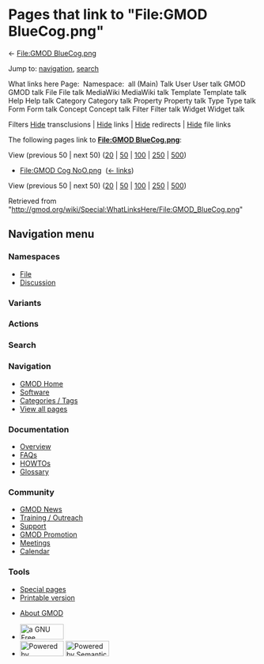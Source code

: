 <div id="mw-page-base" class="noprint">

</div>

<div id="mw-head-base" class="noprint">

</div>

<div id="content" class="mw-body" role="main">

<span id="top"></span>

<div id="mw-js-message" style="display:none;">

</div>



# <span dir="auto">Pages that link to "File:GMOD BlueCog.png"</span>

<div id="bodyContent">

<div id="contentSub">

← [File:GMOD
BlueCog.png](/wiki/File:GMOD_BlueCog.png "File:GMOD BlueCog.png")

</div>

<div id="jump-to-nav" class="mw-jump">

Jump to: [navigation](#mw-navigation), [search](#p-search)

</div>

<div id="mw-content-text">

What links here Page:  Namespace:  all (Main) Talk User User talk GMOD
GMOD talk File File talk MediaWiki MediaWiki talk Template Template talk
Help Help talk Category Category talk Property Property talk Type Type
talk Form Form talk Concept Concept talk Filter Filter talk Widget
Widget talk

Filters
[Hide](/mediawiki/index.php?title=Special:WhatLinksHere/File:GMOD_BlueCog.png&hidetrans=1 "Special:WhatLinksHere/File:GMOD BlueCog.png")
transclusions \|
[Hide](/mediawiki/index.php?title=Special:WhatLinksHere/File:GMOD_BlueCog.png&hidelinks=1 "Special:WhatLinksHere/File:GMOD BlueCog.png")
links \|
[Hide](/mediawiki/index.php?title=Special:WhatLinksHere/File:GMOD_BlueCog.png&hideredirs=1 "Special:WhatLinksHere/File:GMOD BlueCog.png")
redirects \|
[Hide](/mediawiki/index.php?title=Special:WhatLinksHere/File:GMOD_BlueCog.png&hideimages=1 "Special:WhatLinksHere/File:GMOD BlueCog.png")
file links

The following pages link to **[File:GMOD
BlueCog.png](/wiki/File:GMOD_BlueCog.png "File:GMOD BlueCog.png")**:

View (previous 50 \| next 50)
([20](/mediawiki/index.php?title=Special:WhatLinksHere/File:GMOD_BlueCog.png&limit=20 "Special:WhatLinksHere/File:GMOD BlueCog.png")
\|
[50](/mediawiki/index.php?title=Special:WhatLinksHere/File:GMOD_BlueCog.png&limit=50 "Special:WhatLinksHere/File:GMOD BlueCog.png")
\|
[100](/mediawiki/index.php?title=Special:WhatLinksHere/File:GMOD_BlueCog.png&limit=100 "Special:WhatLinksHere/File:GMOD BlueCog.png")
\|
[250](/mediawiki/index.php?title=Special:WhatLinksHere/File:GMOD_BlueCog.png&limit=250 "Special:WhatLinksHere/File:GMOD BlueCog.png")
\|
[500](/mediawiki/index.php?title=Special:WhatLinksHere/File:GMOD_BlueCog.png&limit=500 "Special:WhatLinksHere/File:GMOD BlueCog.png"))

- [File:GMOD Cog
  NoO.png](/wiki/File:GMOD_Cog_NoO.png "File:GMOD Cog NoO.png") ‎
  <span class="mw-whatlinkshere-tools">([←
  links](/mediawiki/index.php?title=Special:WhatLinksHere&target=File%3AGMOD+Cog+NoO.png "Special:WhatLinksHere"))</span>

View (previous 50 \| next 50)
([20](/mediawiki/index.php?title=Special:WhatLinksHere/File:GMOD_BlueCog.png&limit=20 "Special:WhatLinksHere/File:GMOD BlueCog.png")
\|
[50](/mediawiki/index.php?title=Special:WhatLinksHere/File:GMOD_BlueCog.png&limit=50 "Special:WhatLinksHere/File:GMOD BlueCog.png")
\|
[100](/mediawiki/index.php?title=Special:WhatLinksHere/File:GMOD_BlueCog.png&limit=100 "Special:WhatLinksHere/File:GMOD BlueCog.png")
\|
[250](/mediawiki/index.php?title=Special:WhatLinksHere/File:GMOD_BlueCog.png&limit=250 "Special:WhatLinksHere/File:GMOD BlueCog.png")
\|
[500](/mediawiki/index.php?title=Special:WhatLinksHere/File:GMOD_BlueCog.png&limit=500 "Special:WhatLinksHere/File:GMOD BlueCog.png"))

</div>

<div class="printfooter">

Retrieved from
"<http://gmod.org/wiki/Special:WhatLinksHere/File:GMOD_BlueCog.png>"

</div>

<div id="catlinks" class="catlinks catlinks-allhidden">

</div>

<div class="visualClear">

</div>

</div>

</div>

<div id="mw-navigation">

## Navigation menu

<div id="mw-head">



<div id="left-navigation">

<div id="p-namespaces" class="vectorTabs" role="navigation"
aria-labelledby="p-namespaces-label">

### Namespaces

- <span id="ca-nstab-image"><a href="/wiki/File:GMOD_BlueCog.png" accesskey="c"
  title="View the file page [c]">File</a></span>
- <span id="ca-talk"><a
  href="/mediawiki/index.php?title=File_talk:GMOD_BlueCog.png&amp;action=edit&amp;redlink=1"
  accesskey="t"
  title="Discussion about the content page [t]">Discussion</a></span>

</div>

<div id="p-variants" class="vectorMenu emptyPortlet" role="navigation"
aria-labelledby="p-variants-label">

### 

### Variants[](#)

<div class="menu">

</div>

</div>

</div>

<div id="right-navigation">



<div id="p-cactions" class="vectorMenu emptyPortlet" role="navigation"
aria-labelledby="p-cactions-label">

### Actions[](#)

<div class="menu">

</div>

</div>

<div id="p-search" role="search">

### Search

<div id="simpleSearch">

</div>

</div>

</div>

</div>

<div id="mw-panel">

<div id="p-logo" role="banner">

<a href="/wiki/Main_Page"
style="background-image: url(http://gmod.org/images/GMOD-cogs.png);"
title="Visit the main page"></a>

</div>

<div id="p-Navigation" class="portal" role="navigation"
aria-labelledby="p-Navigation-label">

### Navigation

<div class="body">

- <span id="n-GMOD-Home">[GMOD Home](/wiki/Main_Page)</span>
- <span id="n-Software">[Software](/wiki/GMOD_Components)</span>
- <span id="n-Categories-.2F-Tags">[Categories /
  Tags](/wiki/Categories)</span>
- <span id="n-View-all-pages">[View all
  pages](/wiki/Special:AllPages)</span>

</div>

</div>

<div id="p-Documentation" class="portal" role="navigation"
aria-labelledby="p-Documentation-label">

### Documentation

<div class="body">

- <span id="n-Overview">[Overview](/wiki/Overview)</span>
- <span id="n-FAQs">[FAQs](/wiki/Category:FAQ)</span>
- <span id="n-HOWTOs">[HOWTOs](/wiki/Category:HOWTO)</span>
- <span id="n-Glossary">[Glossary](/wiki/Glossary)</span>

</div>

</div>

<div id="p-Community" class="portal" role="navigation"
aria-labelledby="p-Community-label">

### Community

<div class="body">

- <span id="n-GMOD-News">[GMOD News](/wiki/GMOD_News)</span>
- <span id="n-Training-.2F-Outreach">[Training /
  Outreach](/wiki/Training_and_Outreach)</span>
- <span id="n-Support">[Support](/wiki/Support)</span>
- <span id="n-GMOD-Promotion">[GMOD
  Promotion](/wiki/GMOD_Promotion)</span>
- <span id="n-Meetings">[Meetings](/wiki/Meetings)</span>
- <span id="n-Calendar">[Calendar](/wiki/Calendar)</span>

</div>

</div>

<div id="p-tb" class="portal" role="navigation"
aria-labelledby="p-tb-label">

### Tools

<div class="body">

- <span id="t-specialpages"><a href="/wiki/Special:SpecialPages" accesskey="q"
  title="A list of all special pages [q]">Special pages</a></span>
- <span id="t-print"><a
  href="/mediawiki/index.php?title=Special:WhatLinksHere/File:GMOD_BlueCog.png&amp;printable=yes"
  rel="alternate" accesskey="p"
  title="Printable version of this page [p]">Printable version</a></span>

</div>

</div>

</div>

</div>

<div id="footer" role="contentinfo">

- <span id="footer-places-about">[About
  GMOD](/wiki/GMOD:About "GMOD:About")</span>

<!-- -->

- <span id="footer-copyrightico">[<img src="http://www.gnu.org/graphics/gfdl-logo-small.png" width="88"
  height="31" alt="a GNU Free Documentation License" />](http://www.gnu.org/licenses/fdl-1.3.html)</span>
- <span id="footer-poweredbyico">[<img src="/mediawiki/skins/common/images/poweredby_mediawiki_88x31.png"
  width="88" height="31" alt="Powered by MediaWiki" />](//www.mediawiki.org/)
  [<img
  src="/mediawiki/extensions/SemanticMediaWiki/includes/../resources/images/smw_button.png"
  width="88" height="31" alt="Powered by Semantic MediaWiki" />](https://www.semantic-mediawiki.org/wiki/Semantic_MediaWiki)</span>

<div style="clear:both">

</div>

</div>
